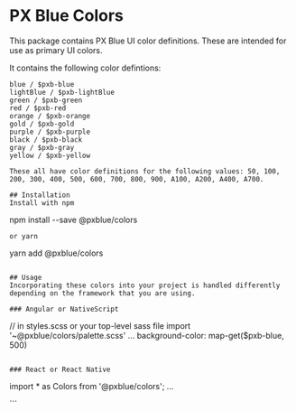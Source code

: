 # PX Blue Colors

This package contains PX Blue UI color definitions. These are intended for use as primary UI colors. 

It contains the following color defintions:
```
blue / $pxb-blue
lightBlue / $pxb-lightBlue
green / $pxb-green
red / $pxb-red
orange / $pxb-orange
gold / $pxb-gold
purple / $pxb-purple
black / $pxb-black
gray / $pxb-gray
yellow / $pxb-yellow

These all have color definitions for the following values: 50, 100, 200, 300, 400, 500, 600, 700, 800, 900, A100, A200, A400, A700.

## Installation
Install with npm
```
npm install --save @pxblue/colors
```
or yarn
```
yarn add @pxblue/colors
```

## Usage
Incorporating these colors into your project is handled differently depending on the framework that you are using.

### Angular or NativeScript
```
// in styles.scss or your top-level sass file
import '~@pxblue/colors/palette.scss'
...
background-color: map-get($pxb-blue, 500)
```

### React or React Native
```
import * as Colors from '@pxblue/colors';
...
<div style={{background: Colors.blue['500']}}/>
```